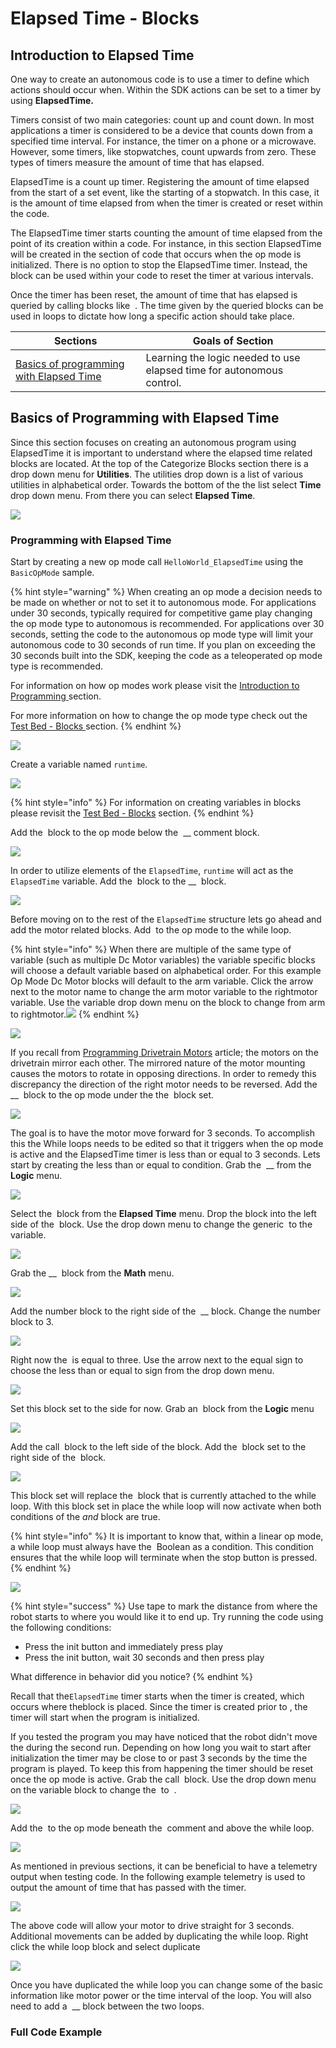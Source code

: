 # Elapsed Time - Blocks

## Introduction to Elapsed Time

One way to create an autonomous code is to use a timer to define which actions should occur when. Within the SDK actions can be set to a timer by using **ElapsedTime.**&#x20;

Timers consist of two main categories: count up and count down. In most applications a timer is considered to be a device that counts down from a specified time interval. For instance, the timer on a phone or a microwave. However, some timers, like stopwatches, count upwards from zero. These types of timers measure the amount of time that has elapsed.&#x20;

ElapsedTime is a count up timer. Registering the amount of time elapsed from the start of a set event, like the starting of a stopwatch. In this case, it is the amount of time elapsed from when the timer is created or reset within the code.&#x20;

The ElapsedTime timer starts counting the amount of time elapsed from the point of its creation within a code. For instance, in this section ElapsedTime will be created in the section of code that occurs when the op mode is initialized. There is no option to stop the ElapsedTime timer. Instead, the <img src="https://2589213514-files.gitbook.io/~/files/v0/b/gitbook-legacy-files/o/assets%2F-M4_pJHI8HTuZFQTNfcy%2F-MW6-jSLF6Z7O0wWozgO%2F-MWA9r9R96ap93E44ByF%2FElapsed%20Time%20-%20Reset%20(with%20rando%20variable).svg?alt=media&#x26;token=01ba5307-a59a-4e15-ae42-1dcfc29f7e11" alt="" data-size="original"> block can be used within your code to reset the timer at various intervals.&#x20;

Once the timer has been reset, the amount of time that has elapsed is queried by calling blocks like <img src="https://2589213514-files.gitbook.io/~/files/v0/b/gitbook-legacy-files/o/assets%2F-M4_pJHI8HTuZFQTNfcy%2F-MW6-jSLF6Z7O0wWozgO%2F-MW6Q3E8gf10M-S_gPLC%2FElapsedTime%20-%20ET.seconds.svg?alt=media&#x26;token=5d0dd010-2572-4ee7-85f0-2aa23d46a505" alt="" data-size="original"> . The time given by the queried blocks can be used in loops to dictate how long a specific action should take place.&#x20;

| Sections                                                                                                  | Goals of Section                                                       |
| --------------------------------------------------------------------------------------------------------- | ---------------------------------------------------------------------- |
| [Basics of programming with Elapsed Time](elapsed-time-blocks.md#basics-of-programming-with-elapsed-time) | Learning the logic needed to use elapsed time for autonomous control.  |

## Basics of Programming with Elapsed Time

Since this section focuses on creating an autonomous program using ElapsedTime it is important to understand where the elapsed time related blocks are located. At the top of the Categorize Blocks section there is a drop down menu for **Utilities**. The utilities drop down is a list of various utilities in alphabetical order. Towards the bottom of the the list select **Time** drop down menu. From there you can select **Elapsed Time**.

![](https://2589213514-files.gitbook.io/\~/files/v0/b/gitbook-legacy-files/o/assets%2F-M4\_pJHI8HTuZFQTNfcy%2F-MRQ9yIkxBieLbHHoHvx%2F-MRQrLGm2TB-0LCOp-89%2FBlocks-%20elapsed%20time%20blocks%20location.svg?alt=media\&token=17b8900c-fa15-4468-8556-00f6fc9a9504)

### Programming with Elapsed Time

Start by creating a new op mode call `HelloWorld_ElapsedTime` using the `BasicOpMode` sample.&#x20;

{% hint style="warning" %}
When creating an op mode a decision needs to be made on whether or not to set it to autonomous mode. For applications under 30 seconds, typically required for competitive game play changing the op mode type to autonomous is recommended. For applications over 30 seconds, setting the code to the autonomous op mode type will limit your autonomous code to 30 seconds of run time. If you plan on exceeding the 30 seconds built into the SDK, keeping the code as a teleoperated op mode type is recommended.&#x20;

For information on how op modes work please visit the [Introduction to Programming ](../../hello-robot-introduction-to-programming.md#op-modes)section.&#x20;

For more information on how to change the op mode type check out the[ Test Bed - Blocks ](../../hello-robot-test-bed/test-bed-blocks.md#creating-an-op-mode)section.&#x20;
{% endhint %}

![](https://2589213514-files.gitbook.io/\~/files/v0/b/gitbook-legacy-files/o/assets%2F-M4\_pJHI8HTuZFQTNfcy%2F-MRQ9yIkxBieLbHHoHvx%2F-MRQuSLpF7Z3teQuOEGP%2Fcreat%20new%20op%20mode.svg?alt=media\&token=87bae6a8-35f1-4c64-8efa-0b0c66a791b4)

Create a variable named `runtime`.&#x20;

![](https://2589213514-files.gitbook.io/\~/files/v0/b/gitbook-legacy-files/o/assets%2F-M4\_pJHI8HTuZFQTNfcy%2F-MRQ9yIkxBieLbHHoHvx%2F-MRQE2gij3X-3R0XTgtw%2Fcreate%20new%20variable.svg?alt=media\&token=8b54cd20-ee50-44f3-afb3-0bae1da2aebb)

{% hint style="info" %}
For information on creating variables in blocks please revisit the [Test Bed - Blocks](../../hello-robot-test-bed/test-bed-blocks.md#programming-a-digital-device) section.&#x20;
{% endhint %}

Add the <img src="https://2589213514-files.gitbook.io/~/files/v0/b/gitbook-legacy-files/o/assets%2F-M4_pJHI8HTuZFQTNfcy%2F-MW6-jSLF6Z7O0wWozgO%2F-MW6E-QPblWZt1LMlC9-%2FVariable%20-%20set%20runtime%20to.svg?alt=media&#x26;token=03cddd91-5388-4f24-9b13-5e9ce7f720c6" alt="" data-size="original"> block to the op mode below the <img src="https://2589213514-files.gitbook.io/~/files/v0/b/gitbook-legacy-files/o/assets%2F-M4_pJHI8HTuZFQTNfcy%2F-MVIIB5oT9i9P2l29VHj%2F-MVRzzz2RWu0i_oNzqo3%2FComment%20-%20Put%20intialization%20blocks.svg?alt=media&#x26;token=5b100e29-9c67-4bb3-be74-0d35d452cb76" alt="" data-size="original"> __ comment block.&#x20;

![](https://2589213514-files.gitbook.io/\~/files/v0/b/gitbook-legacy-files/o/assets%2F-M4\_pJHI8HTuZFQTNfcy%2F-MRQ9yIkxBieLbHHoHvx%2F-MRRBkKUH0tZRbkMhpUJ%2Fset%20runtime%20to.svg?alt=media\&token=a3c1d586-c812-456d-a25c-cf684319864c)

In order to utilize elements of the `ElapsedTime`, `runtime` will act as the `ElapsedTime` variable.  Add the <img src="https://2589213514-files.gitbook.io/~/files/v0/b/gitbook-legacy-files/o/assets%2F-M4_pJHI8HTuZFQTNfcy%2F-MW6-jSLF6Z7O0wWozgO%2F-MW6Id3RUFs-McuyZkjF%2FElapsedTime%20-%20new%20ElapsedTime.svg?alt=media&#x26;token=20afae34-23e2-42b6-b638-d2445d265e56" alt="" data-size="original"> block to the __ <img src="https://2589213514-files.gitbook.io/~/files/v0/b/gitbook-legacy-files/o/assets%2F-M4_pJHI8HTuZFQTNfcy%2F-MW6-jSLF6Z7O0wWozgO%2F-MW6E-QPblWZt1LMlC9-%2FVariable%20-%20set%20runtime%20to.svg?alt=media&#x26;token=03cddd91-5388-4f24-9b13-5e9ce7f720c6" alt="" data-size="original"> block.&#x20;

![](https://2589213514-files.gitbook.io/\~/files/v0/b/gitbook-legacy-files/o/assets%2F-M4\_pJHI8HTuZFQTNfcy%2F-MRQ9yIkxBieLbHHoHvx%2F-MRRF-G8F9erACtpn8C1%2Fruntime%20is%20qualt%20to%20new%20elapsed%20time.svg?alt=media\&token=d39cd920-775b-404b-a394-896445203302)

Before moving on to the rest of the `ElapsedTime` structure lets go ahead and add the motor related blocks. Add <img src="https://2589213514-files.gitbook.io/~/files/v0/b/gitbook-legacy-files/o/assets%2F-M4_pJHI8HTuZFQTNfcy%2F-MVrZYOdMO43YdZ0zxXy%2F-MVwRA9auYOOqnGmzAX7%2FDual%20Motor%20-%20set%20to%20positive.svg?alt=media&#x26;token=ed171c16-63c4-4531-89f3-ed93ce36dbae" alt="" data-size="original"> to the op mode to the while loop.

{% hint style="info" %}
When there are multiple of the same type of variable (such as multiple Dc Motor variables) the variable specific blocks will choose a default variable based on alphabetical order. For this example Op Mode Dc Motor blocks will default to the arm variable. Click the arrow next to the motor name to change the arm motor variable to the rightmotor variable. Use the variable drop down menu on the block to change from arm to rightmotor.![](https://2589213514-files.gitbook.io/\~/files/v0/b/gitbook-legacy-files/o/assets%2F-M4\_pJHI8HTuZFQTNfcy%2F-MVIIB5oT9i9P2l29VHj%2F-MVNdPNK1aoHjru6tzHV%2FDual%20Motor%20-%20Variable%20Drop%20Down%20Menu.svg?alt=media\&token=3cb22ad9-52e4-42e1-8e29-95650ac60e79)
{% endhint %}

![](https://2589213514-files.gitbook.io/\~/files/v0/b/gitbook-legacy-files/o/assets%2F-M4\_pJHI8HTuZFQTNfcy%2F-MS3fVNmGQTWHn4XFsy9%2F-MS9-DU2zj7cNTmBpooo%2Fadding%20dual%20motor%20block.svg?alt=media\&token=16e763ee-050a-45d5-9634-47170658a9c1)

&#x20;If you recall from [Programming Drivetrain Motors](../robot-navigation-onbot-java/#programming-drivetrain-motors) article; the motors on the drivetrain mirror each other. The mirrored nature of the motor mounting causes the motors to rotate in opposing directions. In order to remedy this discrepancy the direction of the right motor needs to be reversed. Add the __ <img src="https://2589213514-files.gitbook.io/~/files/v0/b/gitbook-legacy-files/o/assets%2F-M4_pJHI8HTuZFQTNfcy%2F-MW6-jSLF6Z7O0wWozgO%2F-MW6L1g4Y8GSBICwwFHF%2FMotor%20-%20rightmotorDirection.svg?alt=media&#x26;token=67d93d39-a4fd-441f-ae5d-6d323d657c6c" alt="" data-size="original"> block to the op mode under the the <img src="https://2589213514-files.gitbook.io/~/files/v0/b/gitbook-legacy-files/o/assets%2F-M4_pJHI8HTuZFQTNfcy%2F-MW6-jSLF6Z7O0wWozgO%2F-MWA6F39D-6nHYXTbLoY%2FElapsedTime%20-%20set%20runtime%20to%20new%20ElapsedTime.svg?alt=media&#x26;token=e2db2476-668a-4353-886b-93fb97093da4" alt="" data-size="original"> block set.&#x20;

![](https://2589213514-files.gitbook.io/\~/files/v0/b/gitbook-legacy-files/o/assets%2F-M4\_pJHI8HTuZFQTNfcy%2F-MS3fVNmGQTWHn4XFsy9%2F-MS92DwHBGHFjVRvcTP7%2FBlocks%20-%20Add%20motor%20direction%20block.svg?alt=media\&token=ac773e65-243f-4795-8135-77710332daf4)

The goal is to have the motor move forward for 3 seconds. To accomplish this the While loops needs to be edited so that it triggers when the op mode is active and the ElapsedTime timer is less than or equal to 3 seconds. Lets start by creating the less than or equal to condition. Grab the <img src="https://2589213514-files.gitbook.io/~/files/v0/b/gitbook-legacy-files/o/assets%2F-M4_pJHI8HTuZFQTNfcy%2F-MW6-jSLF6Z7O0wWozgO%2F-MW6NHckRVPOzOmTIXSr%2FLogic%20-%20sign%20operators.svg?alt=media&#x26;token=818b475f-52b5-4312-94fe-ead593ac4a5e" alt="" data-size="original"> __ from the **Logic** menu.&#x20;

![](https://2589213514-files.gitbook.io/\~/files/v0/b/gitbook-legacy-files/o/assets%2F-M4\_pJHI8HTuZFQTNfcy%2F-MS9XpsWD2nUvkMIsd5j%2F-MS9j0TzPCtzilrte9jz%2FBlocks%20-%20%3D%20block.svg?alt=media\&token=74308fcf-0c4d-497c-8c20-2cf9f77498ef)

Select the <img src="https://2589213514-files.gitbook.io/~/files/v0/b/gitbook-legacy-files/o/assets%2F-M4_pJHI8HTuZFQTNfcy%2F-MW6-jSLF6Z7O0wWozgO%2F-MW6PY8JlulBh-f7_unJ%2FElapsedTime%20-%20ET.seconds.svg?alt=media&#x26;token=57c868f4-18f1-42e2-a9aa-5f9ffd8f05db" alt="" data-size="original"> block from the **Elapsed Time** menu. Drop the block into the left side of the <img src="https://2589213514-files.gitbook.io/~/files/v0/b/gitbook-legacy-files/o/assets%2F-M4_pJHI8HTuZFQTNfcy%2F-MW6-jSLF6Z7O0wWozgO%2F-MW6NHckRVPOzOmTIXSr%2FLogic%20-%20sign%20operators.svg?alt=media&#x26;token=818b475f-52b5-4312-94fe-ead593ac4a5e" alt="" data-size="original"> block. Use the drop down menu to change the generic <img src="https://2589213514-files.gitbook.io/~/files/v0/b/gitbook-legacy-files/o/assets%2F-M4_pJHI8HTuZFQTNfcy%2F-MW6-jSLF6Z7O0wWozgO%2F-MW6QB-agKBBHOb7HoT5%2FElapsedTime%20-%20ET%20variable.svg?alt=media&#x26;token=8042b434-408b-4f3e-8a8f-482a617c8773" alt="" data-size="original"> to the <img src="https://2589213514-files.gitbook.io/~/files/v0/b/gitbook-legacy-files/o/assets%2F-M4_pJHI8HTuZFQTNfcy%2F-MWQebosYtMKEurna84n%2F-MWQgYaPEaq9DOao9riu%2FVariable%20-%20runtime.svg?alt=media&#x26;token=d0ade039-e4c4-4a6f-b9b5-1df34a316a45" alt="" data-size="original"> variable.&#x20;

![](https://2589213514-files.gitbook.io/\~/files/v0/b/gitbook-legacy-files/o/assets%2F-M4\_pJHI8HTuZFQTNfcy%2F-MS9XpsWD2nUvkMIsd5j%2F-MSEOrhLJ5-yF4Xzdq3i%2Felapsed%20time%20.Seconds%20inside%20equal%20sign.PNG?alt=media\&token=cfecb0f5-82e6-49a2-984b-d26099fa0df5)

Grab the __ <img src="https://2589213514-files.gitbook.io/~/files/v0/b/gitbook-legacy-files/o/assets%2F-M4_pJHI8HTuZFQTNfcy%2F-MW6-jSLF6Z7O0wWozgO%2F-MW9tTS01Grlc87QDdhk%2FMath%20-%200.svg?alt=media&#x26;token=d80bfdbc-7d70-4109-8d23-f1037a2b4d16" alt="" data-size="original"> block from the **Math** menu.&#x20;

![](https://2589213514-files.gitbook.io/\~/files/v0/b/gitbook-legacy-files/o/assets%2F-M4\_pJHI8HTuZFQTNfcy%2F-MS9XpsWD2nUvkMIsd5j%2F-MSA984vacu\_JlN4dtZp%2FBlocks%20-%200.svg?alt=media\&token=01152ffa-5304-45e1-8ee6-dbadb6efface)

Add the number block to the right side of the <img src="https://2589213514-files.gitbook.io/~/files/v0/b/gitbook-legacy-files/o/assets%2F-M4_pJHI8HTuZFQTNfcy%2F-MW6-jSLF6Z7O0wWozgO%2F-MW6NHckRVPOzOmTIXSr%2FLogic%20-%20sign%20operators.svg?alt=media&#x26;token=818b475f-52b5-4312-94fe-ead593ac4a5e" alt="" data-size="original"> __ block. Change the number block to 3.&#x20;

![](https://2589213514-files.gitbook.io/\~/files/v0/b/gitbook-legacy-files/o/assets%2F-M4\_pJHI8HTuZFQTNfcy%2F-MS9XpsWD2nUvkMIsd5j%2F-MSE064eO7zln0pxWMKH%2Fruntime%20equal%20to%203%20seconds.svg?alt=media\&token=b1f1d134-eca1-4739-9115-bd2f1bbd407f)

Right now the <img src="https://2589213514-files.gitbook.io/~/files/v0/b/gitbook-legacy-files/o/assets%2F-M4_pJHI8HTuZFQTNfcy%2F-MW6-jSLF6Z7O0wWozgO%2F-MWA26bM2CihY0G3zhg3%2FElapsedTime%20-%20ET.seconds%20Runtime.svg?alt=media&#x26;token=e6db5727-4dba-4653-a465-53b86f52cc7d" alt="" data-size="original"> is equal to three. Use the arrow next to the equal sign to choose the less than or equal to sign from the drop down menu.

![](https://2589213514-files.gitbook.io/\~/files/v0/b/gitbook-legacy-files/o/assets%2F-M4\_pJHI8HTuZFQTNfcy%2F-MS9XpsWD2nUvkMIsd5j%2F-MSDzQ7kK6Qdxa-ru6\_q%2Felapsed%20time%20less%20than%203.svg?alt=media\&token=e57dddee-41eb-4802-8d18-082ad51b1fe1)

Set this block set to the side for now. Grab an <img src="https://2589213514-files.gitbook.io/~/files/v0/b/gitbook-legacy-files/o/assets%2F-M4_pJHI8HTuZFQTNfcy%2F-MW6-jSLF6Z7O0wWozgO%2F-MW9yJdVdzRolyWei1gK%2FLogic%20-%20and.svg?alt=media&#x26;token=129d69e5-1d08-4d91-8eb6-77ee65a3458b" alt="" data-size="original"> block from the **Logic** menu&#x20;

![](https://2589213514-files.gitbook.io/\~/files/v0/b/gitbook-legacy-files/o/assets%2F-M4\_pJHI8HTuZFQTNfcy%2F-MOHTneSAfprqWldgpoU%2F-MOHrUwITP2r1YwxdbcL%2FBlocks%20-%20and%20block.svg?alt=media\&token=9dc0db3e-d2e9-4779-8894-b9565a92bef9)

Add the call <img src="https://2589213514-files.gitbook.io/~/files/v0/b/gitbook-legacy-files/o/assets%2F-M4_pJHI8HTuZFQTNfcy%2F-MW6-jSLF6Z7O0wWozgO%2F-MW9zQx4RBqrvpcF0pji%2FClasses%20-%20Call%20Op%20mode%20active.svg?alt=media&#x26;token=427a0621-4a75-4476-aaa5-17e7c7388d99" alt="" data-size="line"> block to the left side of the <img src="https://2589213514-files.gitbook.io/~/files/v0/b/gitbook-legacy-files/o/assets%2F-M4_pJHI8HTuZFQTNfcy%2F-MW6-jSLF6Z7O0wWozgO%2F-MW9yJdVdzRolyWei1gK%2FLogic%20-%20and.svg?alt=media&#x26;token=129d69e5-1d08-4d91-8eb6-77ee65a3458b" alt="" data-size="original">block. Add the <img src="https://2589213514-files.gitbook.io/~/files/v0/b/gitbook-legacy-files/o/assets%2F-M4_pJHI8HTuZFQTNfcy%2F-MW6-jSLF6Z7O0wWozgO%2F-MWA0ZnQRJp7_PnmCnog%2FCombo%20Block%20-%20ET%20lest%20than%203.svg?alt=media&#x26;token=53da31d7-077e-4739-9665-e9a1d1345839" alt="" data-size="original"> block set to the right side of the <img src="https://2589213514-files.gitbook.io/~/files/v0/b/gitbook-legacy-files/o/assets%2F-M4_pJHI8HTuZFQTNfcy%2F-MW6-jSLF6Z7O0wWozgO%2F-MW9yJdVdzRolyWei1gK%2FLogic%20-%20and.svg?alt=media&#x26;token=129d69e5-1d08-4d91-8eb6-77ee65a3458b" alt="" data-size="original"> block.&#x20;

![](https://2589213514-files.gitbook.io/\~/files/v0/b/gitbook-legacy-files/o/assets%2F-M4\_pJHI8HTuZFQTNfcy%2F-MS9XpsWD2nUvkMIsd5j%2F-MSF1BTFOwrvBCa5bCaU%2Ffull%20elapsed%20time%20and%20statement.PNG?alt=media\&token=3bb1ea3c-c9d7-4649-9382-f168dcb0f86d)

This block set will replace the <img src="https://2589213514-files.gitbook.io/~/files/v0/b/gitbook-legacy-files/o/assets%2F-M4_pJHI8HTuZFQTNfcy%2F-MW6-jSLF6Z7O0wWozgO%2F-MW9zQx4RBqrvpcF0pji%2FClasses%20-%20Call%20Op%20mode%20active.svg?alt=media&#x26;token=427a0621-4a75-4476-aaa5-17e7c7388d99" alt="" data-size="line"> block that is currently attached to the while loop. With this block set in place the while loop will now activate when both conditions of the _and_ block are true.&#x20;

{% hint style="info" %}
It is important to know that, within a linear op mode, a while loop must always have the <img src="https://2589213514-files.gitbook.io/~/files/v0/b/gitbook-legacy-files/o/assets%2F-M4_pJHI8HTuZFQTNfcy%2F-MW6-jSLF6Z7O0wWozgO%2F-MW9zQx4RBqrvpcF0pji%2FClasses%20-%20Call%20Op%20mode%20active.svg?alt=media&#x26;token=427a0621-4a75-4476-aaa5-17e7c7388d99" alt="" data-size="line"> Boolean as a condition. This condition ensures that the while loop will terminate when the stop button is pressed.&#x20;
{% endhint %}

![](https://2589213514-files.gitbook.io/\~/files/v0/b/gitbook-legacy-files/o/assets%2F-M4\_pJHI8HTuZFQTNfcy%2F-MS9XpsWD2nUvkMIsd5j%2F-MSF0GnZuCekFMDBjaei%2Ffull%20while%20loop.svg?alt=media\&token=61a41b1e-63d8-4eac-bb78-c1b3d4f2b60b)

{% hint style="success" %}
Use tape to mark the distance from where the robot starts to where you would like it to end up. Try running the code using the following conditions:&#x20;

* Press the init button and immediately press play
* Press the init button, wait 30 seconds and then press play&#x20;

What difference in behavior did you notice?
{% endhint %}

Recall that the`ElapsedTime` timer starts when the timer is created, which occurs where the<img src="https://2589213514-files.gitbook.io/~/files/v0/b/gitbook-legacy-files/o/assets%2F-M4_pJHI8HTuZFQTNfcy%2F-MW6-jSLF6Z7O0wWozgO%2F-MWA6F39D-6nHYXTbLoY%2FElapsedTime%20-%20set%20runtime%20to%20new%20ElapsedTime.svg?alt=media&#x26;token=e2db2476-668a-4353-886b-93fb97093da4" alt="" data-size="original">block is placed. Since the timer is created prior to <img src="https://2589213514-files.gitbook.io/~/files/v0/b/gitbook-legacy-files/o/assets%2F-M4_pJHI8HTuZFQTNfcy%2F-MW6-jSLF6Z7O0wWozgO%2F-MWA60vPJ8ku9W4vMscg%2FClasses%20-%20waitForStart.svg?alt=media&#x26;token=7c8e15ac-67c8-4801-86fa-d9e595d8513b" alt="" data-size="original">, the timer will start when the program is initialized.&#x20;

If you tested the program you may have noticed that the robot didn't move the during the second run. Depending on how long you wait to start after initialization the timer may be close to or past 3 seconds by the time the program is played. To keep this from happening the timer should be reset once the op mode is active. Grab the call <img src="https://2589213514-files.gitbook.io/~/files/v0/b/gitbook-legacy-files/o/assets%2F-M4_pJHI8HTuZFQTNfcy%2F-MW6-jSLF6Z7O0wWozgO%2F-MWA9r9R96ap93E44ByF%2FElapsed%20Time%20-%20Reset%20(with%20rando%20variable).svg?alt=media&#x26;token=01ba5307-a59a-4e15-ae42-1dcfc29f7e11" alt="" data-size="original"> block. Use the drop down menu on the variable block to change the <img src="https://2589213514-files.gitbook.io/~/files/v0/b/gitbook-legacy-files/o/assets%2F-M4_pJHI8HTuZFQTNfcy%2F-MW6-jSLF6Z7O0wWozgO%2F-MW6QB-agKBBHOb7HoT5%2FElapsedTime%20-%20ET%20variable.svg?alt=media&#x26;token=8042b434-408b-4f3e-8a8f-482a617c8773" alt="" data-size="original"> to <img src="https://2589213514-files.gitbook.io/~/files/v0/b/gitbook-legacy-files/o/assets%2F-M4_pJHI8HTuZFQTNfcy%2F-MWQebosYtMKEurna84n%2F-MWQgYaPEaq9DOao9riu%2FVariable%20-%20runtime.svg?alt=media&#x26;token=d0ade039-e4c4-4a6f-b9b5-1df34a316a45" alt="" data-size="original"> .&#x20;

![](https://2589213514-files.gitbook.io/\~/files/v0/b/gitbook-legacy-files/o/assets%2F-M4\_pJHI8HTuZFQTNfcy%2F-MS9XpsWD2nUvkMIsd5j%2F-MSEjra212WRenTZaPaH%2Felapsedtime.reset.svg?alt=media\&token=2a7aeced-e1c0-48c0-abc3-be8bb0732e95)

Add the <img src="https://2589213514-files.gitbook.io/~/files/v0/b/gitbook-legacy-files/o/assets%2F-M4_pJHI8HTuZFQTNfcy%2F-MW6-jSLF6Z7O0wWozgO%2F-MWAAooN8dw_8N49YaIo%2FElapsed%20Time%20-%20Reset.svg?alt=media&#x26;token=bfd41d91-da89-479c-b06b-1fd1b47df651" alt="" data-size="original"> to the op mode beneath the <img src="https://2589213514-files.gitbook.io/~/files/v0/b/gitbook-legacy-files/o/assets%2F-M4_pJHI8HTuZFQTNfcy%2F-MW6-jSLF6Z7O0wWozgO%2F-MWACAqNiP66tvS4fGxc%2FComment%20-%20Put%20run%20blocks%20here.svg?alt=media&#x26;token=a002379b-48fb-4d1f-a08c-e2568d142683" alt="" data-size="original"> comment and above the while loop.

![](https://2589213514-files.gitbook.io/\~/files/v0/b/gitbook-legacy-files/o/assets%2F-M4\_pJHI8HTuZFQTNfcy%2F-MS9XpsWD2nUvkMIsd5j%2F-MSF0DgmjC8sI\_bFPFqD%2Fadding%20reset.svg?alt=media\&token=ae734b14-0392-4c25-8260-2ba22cdac9f0)

As mentioned in previous sections, it can be beneficial to have a telemetry output when testing code. In the following example telemetry is used to output the amount of time that has passed with the timer.&#x20;

![](https://2589213514-files.gitbook.io/\~/files/v0/b/gitbook-legacy-files/o/assets%2F-M4\_pJHI8HTuZFQTNfcy%2F-MS9XpsWD2nUvkMIsd5j%2F-MSFBpaqoFrSxpIhhsg4%2Fadding%20telemtry%20to%20elapsed%20time.svg?alt=media\&token=f28016b9-522d-4bdb-9920-48c83c007776)

The above code will allow your motor to drive straight for 3 seconds. Additional movements can be added by duplicating the while loop. Right click the while loop block and select duplicate

![](https://2589213514-files.gitbook.io/\~/files/v0/b/gitbook-legacy-files/o/assets%2F-M4\_pJHI8HTuZFQTNfcy%2F-MS9XpsWD2nUvkMIsd5j%2F-MSFIFI3bUj5YSlKF1gD%2Fduplicate%20while%20look.svg?alt=media\&token=10ba4df5-2f07-4360-bf07-80f79361c3cb)

Once you have duplicated the while loop you can change some of the basic information like motor power or the time interval of the loop. You will also need to add a <img src="https://2589213514-files.gitbook.io/~/files/v0/b/gitbook-legacy-files/o/assets%2F-M4_pJHI8HTuZFQTNfcy%2F-MW6-jSLF6Z7O0wWozgO%2F-MWAAooN8dw_8N49YaIo%2FElapsed%20Time%20-%20Reset.svg?alt=media&#x26;token=bfd41d91-da89-479c-b06b-1fd1b47df651" alt="" data-size="original"> __ block between the two loops.

### Full Code Example

<figure><img src="https://2589213514-files.gitbook.io/~/files/v0/b/gitbook-legacy-files/o/assets%2F-M4_pJHI8HTuZFQTNfcy%2F-MS9XpsWD2nUvkMIsd5j%2F-MSFK6pJdjwDoKlOheFr%2Fphase%202.svg?alt=media&#x26;token=6417dbfb-a6a2-4407-9c09-df936de8888c" alt=""><figcaption></figcaption></figure>
